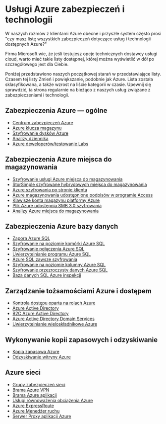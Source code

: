<properties
   pageTitle="Usługi Azure zabezpieczeń i technologii | Microsoft Azure"
   description="Artykuł zawiera listę curated usługi Azure zabezpieczeń i technologii."
   services="security"
   documentationCenter="na"
   authors="TomShinder"
   manager="StevenPo"
   editor="TomSh"/>

<tags
   ms.service="security"
   ms.devlang="na"
   ms.topic="article"
   ms.tgt_pltfrm="na"
   ms.workload="na"
   ms.date="08/09/2016"
   ms.author="yurid"/>

# <a name="azure-security-services-and-technologies"></a>Usługi Azure zabezpieczeń i technologii

W naszych rozmów z klientami Azure obecne i przyszłe system często prosi "czy masz listę wszystkich zabezpieczeń dotyczące usług i technologii dostępnych Azure?"
 
Firma Microsoft wie, że jeśli testujesz opcje technicznych dostawcy usługi cloud, warto mieć takie listy dostępnej, której można wyświetlić w dół po szczegółowego jest dla Ciebie.

Poniżej przedstawiono naszych początkowej starań w przedstawiające listy. Czasem tej listy Zmień i powiększanie, podobnie jak Azure. Lista została sklasyfikowana, a także wzrost na liście kategorii w czasie. Upewnij się sprawdzić, ta strona regularnie na bieżąco z naszych usług związane z zabezpieczeniami i technologii. 

## <a name="azure-security---general"></a>Zabezpieczenia Azure — ogólne
- [Centrum zabezpieczeń Azure](https://azure.microsoft.com/documentation/services/security-center/)
- [Azure klucza magazynu](https://azure.microsoft.com/documentation/services/key-vault/)
- [Szyfrowanie dysków Azure](azure-security-disk-encryption.md)
- [Analizy dziennika](../log-analytics/log-analytics-overview.md)
- [Azure deweloperów/testowanie Labs](https://azure.microsoft.com/documentation/services/devtest-lab/)

## <a name="azure-storage-security"></a>Zabezpieczenia Azure miejsca do magazynowania
- [Szyfrowanie usługi Azure miejsca do magazynowania](../storage/storage-service-encryption.md)
- [StorSimple szyfrowane hybrydowych miejsca do magazynowania](https://azure.microsoft.com/documentation/services/storsimple/)
- [Azure szyfrowania po stronie klienta](../storage/storage-client-side-encryption.md)
- [Azure magazynowania udostępnione podpisów w programie Access](../storage/storage-dotnet-shared-access-signature-part-1.md)
- [Klawisze konta magazynu platformy Azure](../storage/storage-create-storage-account.md)
- [Plik Azure udostępnia SMB 3.0 szyfrowania](../storage/storage-dotnet-how-to-use-files.md)
- [Analizy Azure miejsca do magazynowania](https://msdn.microsoft.com/library/hh343270.aspx)

## <a name="azure-database-security"></a>Zabezpieczenia Azure bazy danych
- [Zapora Azure SQL](../sql-database/sql-database-firewall-configure.md)
- [Szyfrowanie na poziomie komórki Azure SQL](https://blogs.msdn.microsoft.com/sqlsecurity/2015/05/12/recommendations-for-using-cell-level-encryption-in-azure-sql-database/)
- [Szyfrowanie połączenia Azure SQL](../sql-database/sql-database-security-guidelines.md)
- [Uwierzytelnianie programu Azure SQL](../sql-database/sql-database-security-guidelines.md)
- [Azure SQL zawsze szyfrowania](https://msdn.microsoft.com/library/mt163865.aspx)
- [Szyfrowanie na poziomie kolumny Azure SQL](https://msdn.microsoft.com/library/ms179331.aspx)
- [Szyfrowanie przezroczysty danych Azure SQL](https://msdn.microsoft.com/library/dn948096.aspx)
- [Baza danych SQL Azure inspekcji](../sql-database/sql-database-auditing-get-started.md)

## <a name="azure-identity-and-access-management"></a>Zarządzanie tożsamościami Azure i dostępem
- [Kontrola dostępu oparta na rolach Azure](../active-directory/role-based-access-control-configure.md)
- [Azure Active Directory](../active-directory/active-directory-whatis.md)
- [B2C Azure Active Directory](../active-directory-b2c/active-directory-b2c-get-started.md)
- [Azure Active Directory Domain Services](https://azure.microsoft.com/documentation/services/active-directory-ds/)
- [Uwierzytelnianie wieloskładnikowe Azure](../multi-factor-authentication/multi-factor-authentication.md)

## <a name="backup-and-disaster-recovery"></a>Wykonywanie kopii zapasowych i odzyskiwanie
- [Kopia zapasowa Azure](https://azure.microsoft.com/documentation/services/backup/)
- [Odzyskiwanie witryny Azure](https://azure.microsoft.com/documentation/services/site-recovery/)

## <a name="azure-networking"></a>Azure sieci
- [Grupy zabezpieczeń sieci](../virtual-network/virtual-networks-nsg.md)
- [Brama Azure VPN](../vpn-gateway/vpn-gateway-about-vpngateways.md)
- [Brama Azure aplikacji](../application-gateway/application-gateway-introduction.md)
- [Usługi równoważenia obciążenia Azure](../load-balancer/load-balancer-overview.md)
- [Azure ExpressRoute](../expressroute/expressroute-introduction.md)
- [Azure Menedżer ruchu](../traffic-manager/traffic-manager-overview.md)
- [Serwer Proxy aplikacji Azure](../active-directory/active-directory-application-proxy-enable.md)
